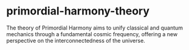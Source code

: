 # primordial-harmony-theory
The theory of Primordial Harmony aims to unify classical and quantum mechanics through a fundamental cosmic frequency, offering a new perspective on the interconnectedness of the universe.
